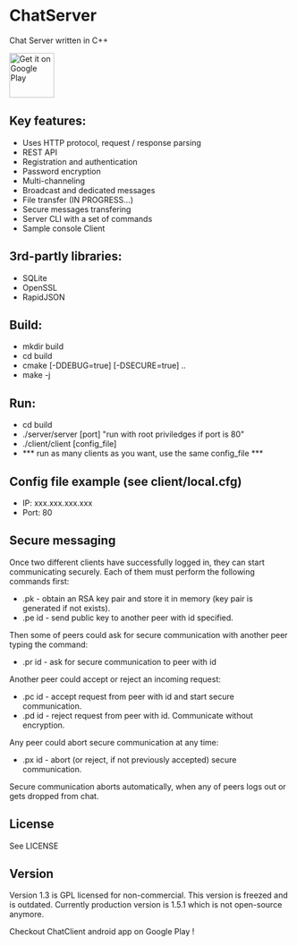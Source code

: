# ChatServer

Chat Server written in C++

<a style="margin-bottom: 0;" href='https://play.google.com/store/apps/details?id=com.orcchg.chatclient'><img alt='Get it on Google Play' src='https://play.google.com/intl/en_us/badges/images/generic/en_badge_web_generic.png' height="80px"/></a>

Key features:
-------------

- Uses HTTP protocol, request / response parsing
- REST API
- Registration and authentication
- Password encryption
- Multi-channeling
- Broadcast and dedicated messages
- File transfer (IN PROGRESS...)
- Secure messages transfering
- Server CLI with a set of commands
- Sample console Client

3rd-partly libraries:
---------------------

- SQLite
- OpenSSL
- RapidJSON

Build:
------

- mkdir build
- cd build
- cmake [-DDEBUG=true] [-DSECURE=true] ..
- make -j
    
Run:
----

- cd build
- ./server/server [port]       "run with root priviledges if port is 80"
- ./client/client [config_file]
- *** run as many clients as you want, use the same config_file ***
    
Config file example (see client/local.cfg)
------------------------------------------

- IP: xxx.xxx.xxx.xxx
- Port: 80

Secure messaging
----------------

Once two different clients have successfully logged in, they can start communicating securely.
Each of them must perform the following commands first:

- .pk - obtain an RSA key pair and store it in memory (key pair is generated if not exists).
- .pe id - send public key to another peer with id specified.

Then some of peers could ask for secure communication with another peer typing the command:

- .pr id - ask for secure communication to peer with id

Another peer could accept or reject an incoming request:

- .pc id - accept request from peer with id and start secure communication.
- .pd id - reject request from peer with id. Communicate without encryption.

Any peer could abort secure communication at any time:

- .px id - abort (or reject, if not previously accepted) secure communication.

Secure communication aborts automatically, when any of peers logs out or gets dropped from chat.
    
License
-------

See LICENSE

Version
-------

Version 1.3 is GPL licensed for non-commercial. This version is freezed and is outdated.
Currently production version is 1.5.1 which is not open-source anymore.

Checkout ChatClient android app on Google Play !
